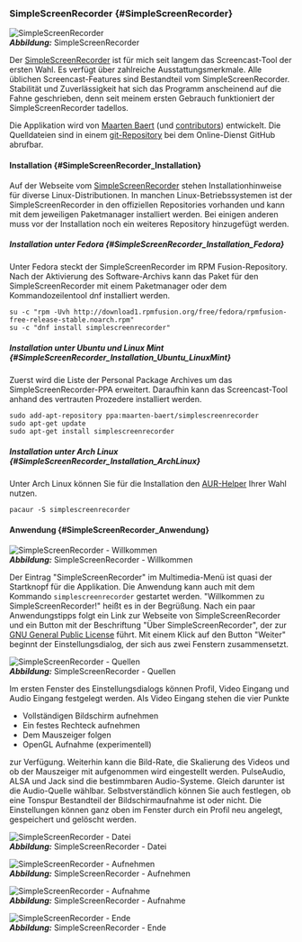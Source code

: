 ### SimpleScreenRecorder {#SimpleScreenRecorder}

![SimpleScreenRecorder](../../images/simplescreenrecorder_willkommen.png)    
***Abbildung:*** SimpleScreenRecorder

Der [SimpleScreenRecorder](http://www.maartenbaert.be/simplescreenrecorder/)
ist für mich seit langem das Screencast-Tool der ersten Wahl.
Es verfügt über zahlreiche Ausstattungsmerkmale. Alle üblichen
Screencast-Features sind Bestandteil vom SimpleScreenRecorder.
Stabilität und Zuverlässigkeit hat sich das Programm anscheinend
auf die Fahne geschrieben, denn seit meinem ersten Gebrauch
funktioniert der SimpleScreenRecorder tadellos.

Die Applikation wird von [Maarten Baert](https://github.com/MaartenBaert)
(und [contributors](https://github.com/MaartenBaert/ssr/graphs/contributors))
entwickelt. Die Quelldateien sind in einem [git-Repository](https://github.com/MaartenBaert/ssr)
bei dem Online-Dienst GitHub abrufbar.

#### Installation {#SimpleScreenRecorder_Installation}

Auf der Webseite vom [SimpleScreenRecorder](http://www.maartenbaert.be/simplescreenrecorder/)
stehen Installationhinweise für diverse Linux-Distributionen.
In manchen Linux-Betriebssystemen ist der SimpleScreenRecorder
in den offiziellen Repositories vorhanden und kann mit dem jeweiligen Paketmanager installiert werden.
Bei einigen anderen muss vor der Installation noch ein weiteres Repository hinzugefügt werden.

##### Installation unter Fedora {#SimpleScreenRecorder_Installation_Fedora}

Unter Fedora steckt der SimpleScreenRecorder im RPM Fusion-Repository.
Nach der Aktivierung des Software-Archivs kann das Paket für den SimpleScreenRecorder
mit einem Paketmanager oder dem Kommandozeilentool dnf installiert werden.

```
su -c "rpm -Uvh http://download1.rpmfusion.org/free/fedora/rpmfusion-free-release-stable.noarch.rpm"
su -c "dnf install simplescreenrecorder"
```

##### Installation unter Ubuntu und Linux Mint {#SimpleScreenRecorder_Installation_Ubuntu_LinuxMint}

Zuerst wird die Liste der Personal Package Archives um das SimpleScreenRecorder-PPA erweitert.
Daraufhin kann das Screencast-Tool anhand des vertrauten Prozedere installiert werden. 

```
sudo add-apt-repository ppa:maarten-baert/simplescreenrecorder
sudo apt-get update
sudo apt-get install simplescreenrecorder
```

##### Installation unter Arch Linux {#SimpleScreenRecorder_Installation_ArchLinux}

Unter Arch Linux können Sie für die Installation den
[AUR-Helper](https://wiki.archlinux.org/index.php/AUR_helpers) Ihrer Wahl nutzen.

```
pacaur -S simplescreenrecorder
```

#### Anwendung {#SimpleScreenRecorder_Anwendung}

![SimpleScreenRecorder -  Willkommen](../../images/simplescreenrecorder_willkommen.png)    
***Abbildung:*** SimpleScreenRecorder - Willkommen

Der Eintrag "SimpleScreenRecorder" im Multimedia-Menü ist quasi der Startknopf für
die Applikation. Die Anwendung kann auch mit dem Kommando `simplescreenrecorder` gestartet werden.
"Willkommen zu SimpleScreenRecorder!" heißt es in der Begrüßung. 
Nach ein paar Anwendungstipps folgt ein Link zur Webseite von SimpleScreenRecorder
und ein Button mit der Beschriftung "Über SimpleScreenRecorder",
der zur [GNU General Public License](https://de.wikipedia.org/wiki/GNU_General_Public_License) führt.
Mit einem Klick auf den Button "Weiter" beginnt der Einstellungsdialog, der sich
aus zwei Fenstern zusammensetzt.

![SimpleScreenRecorder - Quellen](../../images/simplescreenrecorder_quellen.png)    
***Abbildung:*** SimpleScreenRecorder - Quellen

Im ersten Fenster des Einstellungsdialogs können Profil, Video Eingang und Audio Eingang festgelegt werden.
Als Video Eingang stehen die vier Punkte

* Vollständigen Bildschirm aufnehmen
* Ein festes Rechteck aufnehmen
* Dem Mauszeiger folgen
* OpenGL Aufnahme (experimentell)

zur Verfügung. Weiterhin kann die Bild-Rate, die Skalierung des Videos und ob der Mauszeiger
mit aufgenommen wird eingestellt werden. PulseAudio, ALSA und Jack
sind die bestimmbaren Audio-Systeme. Gleich darunter ist die Audio-Quelle wählbar.
Selbstverständlich können Sie auch festlegen, ob eine Tonspur Bestandteil der Bildschirmaufnahme ist oder nicht.
Die Einstellungen können ganz oben im Fenster durch ein Profil neu angelegt, gespeichert und gelöscht werden.

![SimpleScreenRecorder - Datei](../../images/simplescreenrecorder_datei.png)    
***Abbildung:*** SimpleScreenRecorder - Datei

![SimpleScreenRecorder - Aufnehmen](../../images/simplescreenrecorder_aufnehmen.png)    
***Abbildung:*** SimpleScreenRecorder - Aufnehmen

![SimpleScreenRecorder - Aufnahme](../../images/simplescreenrecorder_aufnahme.png)    
***Abbildung:*** SimpleScreenRecorder - Aufnahme

![SimpleScreenRecorder - Ende](../../images/simplescreenrecorder_ende.png)    
***Abbildung:*** SimpleScreenRecorder - Ende


